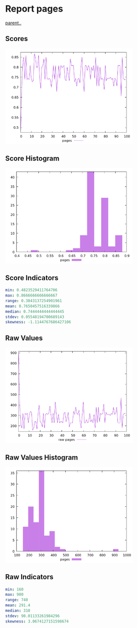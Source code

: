 # Report pages

[parent..](./..)  


## Scores

![score](./score.png)  

## Score Histogram

![hist](./hist.png)  

## Score Indicators

```yaml
min: 0.4823529411764706
max: 0.8666666666666667
range: 0.3843137254901961
mean: 0.7650457516339866
median: 0.7444444444444445
stdev: 0.05548194700689143
skewness: -1.1144767686427106

```

## Raw Values

![raw](./raw.png)  

## Raw Values Histogram

![raw hist](./raw_hist.png)  

## Raw Indicators

```yaml
min: 160
max: 900
range: 740
mean: 291.4
median: 310
stdev: 90.01133261984296
skewness: 3.0674127151598674

```

<style>
  img {
    max-width: 80%;
  }
</style>
      
